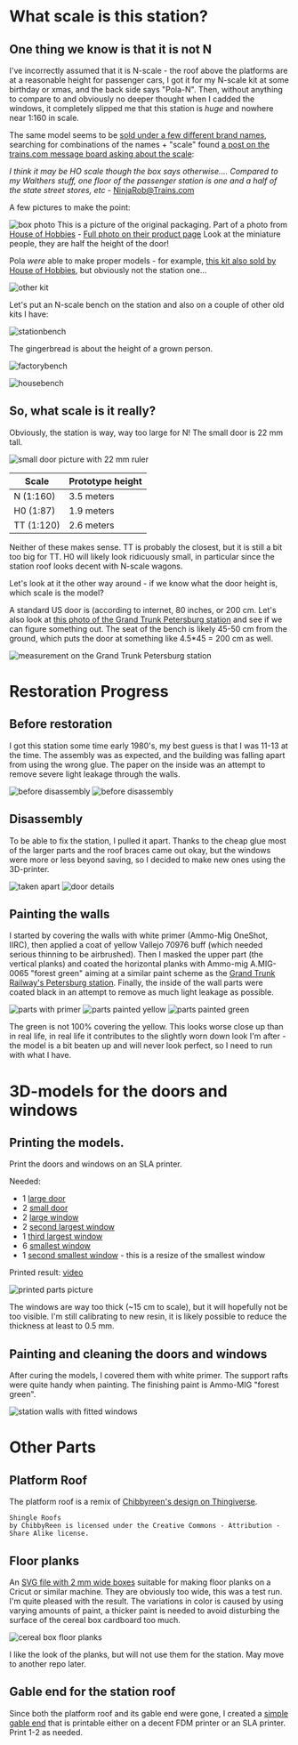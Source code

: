 # What scale is this station?

## One thing we know is that it is not N

I've incorrectly assumed that it is N-scale - the roof above the platforms are at a reasonable height for passenger cars, I got it for my N-scale kit at some birthday or xmas, and the back side says "Pola-N".
Then, without anything to compare to and obviously no deeper thought when I cadded the windows, it completely slipped me that this station is _huge_ and nowhere near 1:160 in scale.

The same model seems to be [sold under a few different brand names](http://milesofgold000nscale.blogspot.com/2014/06/cont.html), searching for combinations of the names + "scale" found [a post on the trains.com message board asking about the scale](https://cs.trains.com/mrr/f/88/t/64804.aspx?sortorder=desc):

*I think it may be HO scale though the box says otherwise.... Compared to my Walthers stuff, one floor of the passenger station is one and a half of the state street stores, etc* - NinjaRob@Trains.com

A few pictures to make the point:

![box photo](media/box.png)
This is a picture of the original packaging. Part of a photo from [House of Hobbies](https://houseofhobbiesfl.com/) - [Full photo on their product page](https://houseofhobbiesfl.com/products/pola-n-scale-passenger-station-building-kit-300?_pos=3&_sid=a84281e1b&_ss=r)
Look at the miniature people, they are half the height of the door!

Pola _were_ able to make proper models - for example, [this kit also sold by House of Hobbies](https://houseofhobbiesfl.com/products/pola-n-scale-industrial-trackside-sand-building-247?_pos=2&_sid=a84281e1b&_ss=r), but obviously not the station one...

![other kit](media/betterscale.png)

Let's put an N-scale bench on the station and also on a couple of other old kits I have:

![stationbench](media/bench.png)

The gingerbread is about the height of a grown person.

![factorybench](media/factorybench.png)

![housebench](media/housebench.png)

## So, what scale is it really?

Obviously, the station is way, way too large for N!
The small door is 22 mm tall.

![small door picture with 22 mm ruler](media/door.png)

|Scale|Prototype height|
|---|---|
| N (1:160) | 3.5 meters |
| H0 (1:87) | 1.9 meters |
| TT (1:120) | 2.6 meters |

Neither of these makes sense. TT is probably the closest, but it is still a bit too big for TT. H0 will likely look ridicuously small, in particular since the station roof looks decent with N-scale wagons.

Let's look at it the other way around - if we know what the door height is, which scale is the model?

A standard US door is (according to internet, 80 inches, or 200 cm. Let's also look at [this photo of the Grand Trunk Petersburg station](https://www.cweek.ca/photo/show/189) and see if we can figure something out. The seat of the bench is likely 45-50 cm from the ground, which puts the door at something like 4.5*45 = 200 cm as well.

![measurement on the Grand Trunk Petersburg station](media/doormeasurement.png)

 



# Restoration Progress

## Before restoration

I got this station some time early 1980's, my best guess is that I was 11-13 at the time. The assembly was as expected, and the building was falling apart from using the wrong glue.
The paper on the inside was an attempt to remove severe light leakage through the walls.

![before disassembly](media/station_orig1.jpg)
![before disassembly](media/station_orig4.jpg)

## Disassembly

To be able to fix the station, I pulled it apart. Thanks to the cheap glue most of the larger parts and the roof braces came out okay, but the windows were more or less beyond saving, so I decided to make new ones using the 3D-printer.

![taken apart](media/station_orig3.jpg)
![door details](media/station_orig2.jpg)

## Painting the walls

I started by covering the walls with white primer (Ammo-Mig OneShot, IIRC), then applied a coat of yellow Vallejo 70976 buff (which needed serious thinning to be airbrushed).
Then I masked the upper part (the vertical planks) and coated the horizontal planks with Ammo-mig A.MIG-0065 "forest green" aiming at a similar paint scheme as the [Grand Trunk Railway's Petersburg station](https://www.cweek.ca/photo/show/189).
Finally, the inside of the wall parts were coated black in an attempt to remove as much light leakage as possible. 

![parts with primer](media/white.png)
![parts painted yellow](media/yellow.jpg)
![parts painted green](media/green.jpg)

The green is not 100% covering the yellow. This looks worse close up than in real life, in real life it contributes to the slightly worn down look I'm after - the model is a bit beaten up and will never look perfect, so I need to run with what I have. 


# 3D-models for the doors and windows

## Printing the models.

Print the doors and windows on an SLA printer.

Needed:

* 1 [large door](large_door.stl)
* 2 [small door](small_door.stl)
* 2 [large window](large_windows.stl)
* 2 [second largest window](second_largest_window.stl)
* 1 [third largest window](third_largest_window.stl)
* 6 [smallest window](smallest_windows.stl)
* 1 [second smallest window](second_smallest_windows.stl) - this is a resize of the smallest window

Printed result: [video](media/curing_video.mp4)

![printed parts picture](media/printed.jpg)

The windows are way too thick (~15 cm to scale), but it will hopefully not be too visible. I'm still calibrating to new resin, it is likely possible to reduce the thickness at least to 0.5 mm.

## Painting and cleaning the doors and windows

After curing the models, I covered them with white primer. The support rafts were quite handy when painting.
The finishing paint is Ammo-MIG "forest green". 

![station walls with fitted windows](media/placed1.jpg)

# Other Parts
## Platform Roof


The platform roof is a remix of [Chibbyreen's design on Thingiverse](https://www.thingiverse.com/thing:5039844).
```
Shingle Roofs
by ChibbyReen is licensed under the Creative Commons - Attribution - Share Alike license.
```

## Floor planks

An [SVG file with 2 mm wide boxes](floorboards.svg) suitable for making floor planks on a Cricut or similar machine. They are obviously too wide, this was a test run. I'm quite pleased with the result.
The variations in color is caused by using varying amounts of paint, a thicker paint is needed to avoid disturbing the surface of the cereal box cardboard too much. 

![cereal box floor planks](media/planks.jpg)

I like the look of the planks, but will not use them for the station. May move to another repo later.

## Gable end for the station roof

Since both the platform roof and its gable end were gone, I created a [simple gable end](end_planks.stl) that is printable either on a decent FDM printer or an SLA printer.
Print 1-2 as needed.







